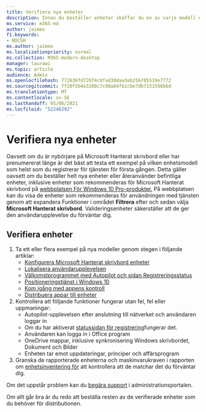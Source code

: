 ```yaml
---
title: Verifiera nya enheter
description: Innan du beställer enheter skaffar du en av varje modell och testar den
ms.service: m365-md
author: jaimeo
f1.keywords:
- NOCSH
ms.author: jaimeo
ms.localizationpriority: normal
ms.collection: M365-modern-desktop
manager: laurawi
ms.topic: article
audience: Admin
ms.openlocfilehash: 772636fd72074c8fad30daa3eb25b785519e7772
ms.sourcegitcommit: ff20f5b4e3268c7c98a84fb1cbe7db7151596b6d
ms.translationtype: MT
ms.contentlocale: sv-SE
ms.lasthandoff: 05/06/2021
ms.locfileid: "52246292"
---
```

# <a name="validate-new-devices"></a>Verifiera nya enheter

Oavsett om du är nybörjare på Microsoft Hanterat skrivbord eller har prenumererat länge är det bäst att testa ett exempel på vilken enhetsmodell som helst som du registrerar för tjänsten för första gången. Detta gäller oavsett om du beställer helt nya enheter eller återanvänder befintliga enheter, inklusive enheter som rekommenderas för Microsoft Hanterat skrivbord på [webbplatsen För Windows 10 Pro-produkter.](https://www.microsoft.com/windowsforbusiness/view-all-devices) På webbplatsen kan du visa de enheter som  rekommenderas för användningen med tjänsten genom att expandera Funktioner i området **Filtrera** efter och sedan välja **Microsoft Hanterat skrivbord**. Valideringsenheter säkerställer att de ger den användarupplevelse du förväntar dig.

## <a name="validate-devices"></a>Verifiera enheter

1. Ta ett eller flera exempel på nya modeller genom stegen i följande artiklar:
    - [Konfigurera Microsoft Hanterat skrivbord enheter](set-up-devices.md)
    - [Lokalisera användarupplevelsen](localization.md)
    - [Välkomstprogrammet med Autopilot och sidan Registreringsstatus](esp-first-run.md)
    - [Positioneringstjänst i Windows 10](device-location.md)
    - [Kom igång med appens kontroll](get-started-app-control.md)
    - [Distribuera appar till enheter](deploy-apps.md)
2. Kontrollera att följande funktioner fungerar utan fel, fel eller uppmaningar:
    - Autopilot-upplevelsen efter anslutning till nätverket och användaren loggar in
    - Om du har aktiverat [statussidan för registrering](esp-first-run.md)fungerar det.
    - Användaren kan logga in i Office program
    - OneDrive mappar, inklusive synkronisering Windows skrivbordet, Dokument och Bilder
    - Enheten tar emot uppdateringar, principer och affärsprogram
3. Granska de rapporterade enheterna och maskinvarukraven i rapporten om [enhetsinventering för](../working-with-managed-desktop/device-inventory-report.md) att kontrollera att de matchar det du förväntar dig.

Om det uppstår problem kan du [begära support](../working-with-managed-desktop/admin-support.md) i administrationsportalen.

Om allt går bra är du redo att beställa resten av de verifierade enheter som du behöver för distributionen.